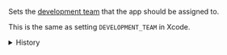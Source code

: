 Sets the
<a href='https://help.apple.com/xcode/mac/current/#/dev23aab79b4'>development
team</a> that the app should be assigned to.

This is the same as setting `DEVELOPMENT_TEAM` in Xcode.

<details>
<summary>History</summary>

- [[0.9.7](https://github.com/microsoft/react-native-test-app/releases/tag/0.9.7)]
  Added

</details>
